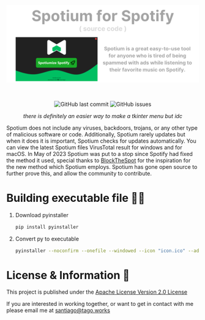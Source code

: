 ![Banner](./header.png)
<div align="center">
    </a>
    <br />

   ![GitHub last commit](https://img.shields.io/github/last-commit/tagoworks/spotium)
   ![GitHub issues](https://img.shields.io/github/issues-raw/tagoworks/spotium)

   *there is definitely an easier way to make a tkinter menu but idc*

</div>

Spotium does not include any viruses, backdoors, trojans, or any other type of malicious software or code. Additionally, Spotium rarely updates but when it does it is important, Spotium checks for updates automatically. You can view the latest Spotium files VirusTotal result for windows and for macOS. In May of 2023 Spotium was put to a stop since Spotify had fixed the method it used, special thanks to [BlockTheSpot](https://github.com/mrpond/BlockTheSpot) for the inspiration for the new method which Spotium employs. Spotium has gone open source to further prove this, and allow the community to contribute. 

# Building executable file 🧑‍💻

1. Download pyinstaller
   ```sh
   pip install pyinstaller
   ```
   
2. Convert py to executable
   ```sh
   pyinstaller --noconfirm --onefile --windowed --icon "icon.ico" --add-data "menu;menu/"  "Spotium.py"
   ```

# License & Information 📃
This project is published under the [Apache License Version 2.0 License](./LICENSE)

If you are interested in working together, or want to get in contact with me please email me at santiago@tago.works
